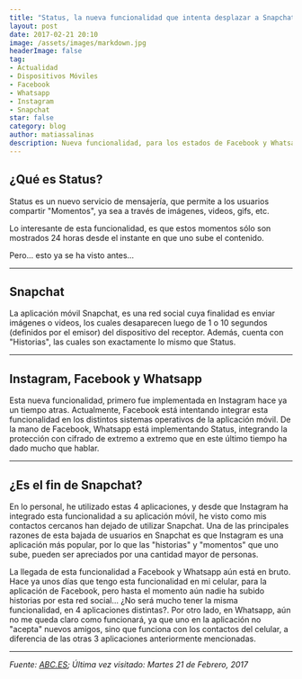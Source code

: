 ```yaml
---
title: "Status, la nueva funcionalidad que intenta desplazar a Snapchat"
layout: post
date: 2017-02-21 20:10
image: /assets/images/markdown.jpg
headerImage: false
tag:
- Actualidad
- Dispositivos Móviles
- Facebook
- Whatsapp
- Instagram
- Snapchat
star: false
category: blog
author: matiassalinas
description: Nueva funcionalidad, para los estados de Facebook y Whatsapp
---
```


## ¿Qué es Status?

Status es un nuevo servicio de mensajería, que permite a los usuarios compartir "Momentos", ya sea a través de imágenes, videos, gifs, etc.

Lo interesante de esta funcionalidad, es que estos momentos sólo son mostrados 24 horas desde el instante en que uno sube el contenido.

Pero... esto ya se ha visto antes...

---

## Snapchat

La aplicación móvil Snapchat, es una red social cuya finalidad es enviar imágenes o videos, los cuales desaparecen luego de 1 o 10 segundos (definidos por el emisor) del dispositivo del receptor. Además, cuenta con "Historias", las cuales son exactamente lo mismo que Status.

---

## Instagram, Facebook y Whatsapp

Esta nueva funcionalidad, primero fue implementada en Instagram hace ya un tiempo atras. Actualmente, Facebook está intentando integrar esta funcionalidad en los distintos sistemas operativos de la aplicación móvil. De la mano de Facebook, Whatsapp está implementando Status, integrando la protección con cifrado de extremo a extremo que en este último tiempo ha dado mucho que hablar.

---

## ¿Es el fin de Snapchat?

En lo personal, he utilizado estas 4 aplicaciones, y desde que Instagram ha integrado esta funcionalidad a su aplicación móvil, he visto como mis contactos cercanos han dejado de utilizar Snapchat. Una de las principales razones de esta bajada de usuarios en Snapchat es que Instagram es una aplicación más popular, por lo que las "historias" y "momentos" que uno sube, pueden ser apreciados por una cantidad mayor de personas.

La llegada de esta funcionalidad a Facebook y Whatsapp aún está en bruto. Hace ya unos días que tengo esta funcionalidad en mi celular, para la aplicación de Facebook, pero hasta el momento aún nadie ha subido historias por esta red social... ¿No será mucho tener la misma funcionalidad, en 4 aplicaciones distintas?. Por otro lado, en Whatsapp, aún no me queda claro como funcionará, ya que uno en la aplicación no "acepta" nuevos amigos, sino que funciona con los contactos del celular, a diferencia de las otras 3 aplicaciones anteriormente mencionadas.

---

<i>Fuente: [ABC.ES](https://goo.gl/IAKqcw); Última vez visitado: Martes 21 de Febrero, 2017</i>
